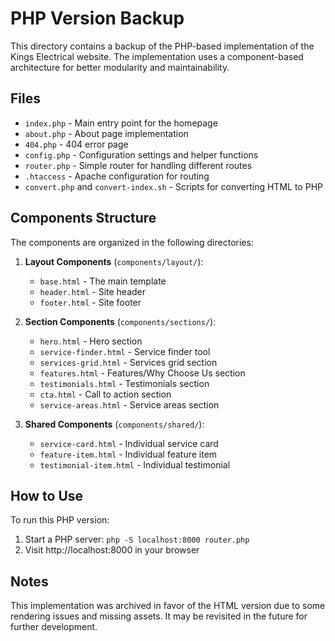 # PHP Version Backup

This directory contains a backup of the PHP-based implementation of the Kings Electrical website. The implementation uses a component-based architecture for better modularity and maintainability.

## Files

- `index.php` - Main entry point for the homepage
- `about.php` - About page implementation
- `404.php` - 404 error page
- `config.php` - Configuration settings and helper functions
- `router.php` - Simple router for handling different routes
- `.htaccess` - Apache configuration for routing
- `convert.php` and `convert-index.sh` - Scripts for converting HTML to PHP

## Components Structure

The components are organized in the following directories:

1. **Layout Components** (`components/layout/`):
   - `base.html` - The main template
   - `header.html` - Site header
   - `footer.html` - Site footer

2. **Section Components** (`components/sections/`):
   - `hero.html` - Hero section
   - `service-finder.html` - Service finder tool
   - `services-grid.html` - Services grid section
   - `features.html` - Features/Why Choose Us section
   - `testimonials.html` - Testimonials section
   - `cta.html` - Call to action section
   - `service-areas.html` - Service areas section

3. **Shared Components** (`components/shared/`):
   - `service-card.html` - Individual service card
   - `feature-item.html` - Individual feature item
   - `testimonial-item.html` - Individual testimonial

## How to Use

To run this PHP version:

1. Start a PHP server: `php -S localhost:8000 router.php`
2. Visit http://localhost:8000 in your browser

## Notes

This implementation was archived in favor of the HTML version due to some rendering issues and missing assets. It may be revisited in the future for further development. 